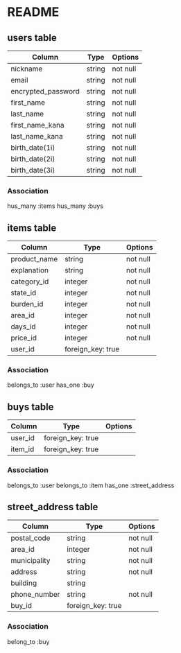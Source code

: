 # README
## users table  <!-- ユーザー情報 -->

| Column            | Type   | Options     |
| ------------------| ------ | ----------- |
| nickname          | string |  not null   | <!-- ニックネーム   -->
| email             | string |  not null   | <!-- メールアドレス  -->
| encrypted_password| string |  not null   | <!-- パスワード     -->
| first_name        | string |  not null   | <!-- 名前          -->
| last_name         | string |  not null   | <!-- 苗字          -->
| first_name_kana   | string |  not null   | <!-- 名前（かな）   -->
| last_name_kana    | string |  not null   | <!-- 苗字 (かな)   -->
| birth_date(1i)    | string |  not null   | <!-- 生年月日(年)   -->
| birth_date(2i)    | string |  not null   | <!-- 生年月日(月)   -->
| birth_date(3i)    | string |  not null   | <!-- 生年月日(日)   -->

### Association
hus_many :items
hus_many :buys

## items table <!-- 商品情報 -->

| Column           | Type     | Options     |
| -----------------| ---------| ----------- |
| product_name     | string   |  not null   | <!-- 商品名       -->
| explanation      | string   |  not null   | <!-- 商品の説明    -->
| category_id      | integer  |  not null   | <!-- カテゴリー    -->
| state_id         | integer  |  not null   | <!-- 商品の状態    -->
| burden_id        | integer  |  not null   | <!-- 発送料の負担   -->
| area_id          | integer  |  not null   | <!-- 発送元の地域   -->
| days_id          | integer  |  not null   | <!-- 発送までの日数 -->
| price_id         | integer  |  not null   | <!-- 販売価格      -->
| user_id          | foreign_key: true    | <!-- ユーザー情報の外部キー  -->

### Association
belongs_to :user
has_one :buy

## buys table <!-- 購入記録 -->

| Column           | Type   | Options     |  
| -----------------| ------ | ----------- |
| user_id          | foreign_key: true    | <!-- ユーザー情報の外部キー  -->
| item_id          | foreign_key: true    | <!-- 商品情報の外部キー     -->

### Association
belongs_to :user
belongs_to :item
has_one :street_address

## street_address table <!-- 配達先住所 -->

| Column           | Type    | Options     |
| -----------------| --------| ----------- |
| postal_code      | string  |  not null   | <!-- 郵便番号 -->
| area_id          | integer |  not null   | <!-- 都道府県 -->
| municipality     | string  |  not null   | <!-- 市区町村 -->
| address          | string  |  not null   | <!-- 番地    --> 
| building         | string  |             | <!-- 建物名  -->
| phone_number     | string  |  not null   | <!-- 電話番号 -->
| buy_id           | foreign_key: true    | <!-- 購入記録の外部キー  -->

### Association
belong_to :buy
